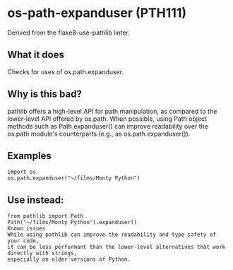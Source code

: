 # os-path-expanduser (PTH111)
Derived from the flake8-use-pathlib linter.
## What it does
Checks for uses of os.path.expanduser.
## Why is this bad?
pathlib offers a high-level API for path manipulation, as compared to
the lower-level API offered by os.path. When possible, using Path object
methods such as Path.expanduser() can improve readability over the os.path
module's counterparts (e.g., as os.path.expanduser()).
## Examples
```
import os
os.path.expanduser("~/films/Monty Python")
```
## Use instead:
```
from pathlib import Path
Path("~/films/Monty Python").expanduser()
Known issues
While using pathlib can improve the readability and type safety of your code,
it can be less performant than the lower-level alternatives that work directly with strings,
especially on older versions of Python.
```
